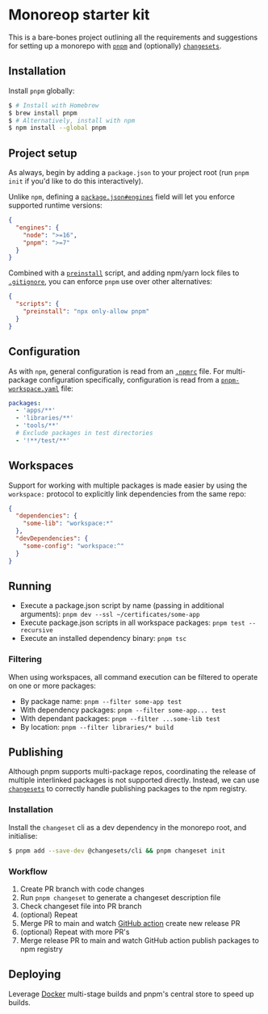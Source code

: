 # Monoreop starter kit

This is a bare-bones project outlining all the requirements and suggestions for setting up a monorepo with [`pnpm`](https://pnpm.io/) and (optionally) [`changesets`](https://github.com/changesets/changesets).

## Installation

Install `pnpm` globally:

```bash
$ # Install with Homebrew
$ brew install pnpm
$ # Alternatively, install with npm
$ npm install --global pnpm
```

## Project setup

As always, begin by adding a `package.json` to your project root (run `pnpm init` if you'd like to do this interactively).

Unlike `npm`, defining a [`package.json#engines`]() field will let you enforce supported runtime versions:

```json
{
  "engines": {
    "node": ">=16",
    "pnpm": ">=7"
  }
}
```

Combined with a [`preinstall`]() script, and adding npm/yarn lock files to [`.gitignore`](), you can enforce `pnpm` use over other alternatives:

```json
{
  "scripts": {
    "preinstall": "npx only-allow pnpm"
  }
}
```

## Configuration

As with `npm`, general configuration is read from an [`.npmrc`]() file. For multi-package configuration specifically, configuration is read from a [`pnpm-workspace.yaml`]() file:

```yaml
packages:
  - 'apps/**'
  - 'libraries/**'
  - 'tools/**'
  # Exclude packages in test directories
  - '!**/test/**'
```

## Workspaces

Support for working with multiple packages is made easier by using the `workspace:` protocol to explicitly link dependencies from the same repo:

```json
{
  "dependencies": {
    "some-lib": "workspace:*"
  },
  "devDependencies": {
    "some-config": "workspace:^"
  }
}
```

## Running

- Execute a package.json script by name (passing in additional arguments): `pnpm dev --ssl ~/certificates/some-app`
- Execute package.json scripts in all workspace packages: `pnpm test --recursive`
- Execute an installed dependency binary: `pnpm tsc`

### Filtering

When using workspaces, all command execution can be filtered to operate on one or more packages:

- By package name: `pnpm --filter some-app test`
- With dependency packages: `pnpm --filter some-app... test`
- With dependant packages: `pnpm --filter ...some-lib test`
- By location: `pnpm --filter libraries/* build`

## Publishing

Although pnpm supports multi-package repos, coordinating the release of multiple interlinked packages is not supported directly. Instead, we can use [`changesets`](https://github.com/changesets/changesets) to correctly handle publishing packages to the npm registry.

### Installation

Install the `changeset` cli as a dev dependency in the monorepo root, and initialise:

```bash
$ pnpm add --save-dev @changesets/cli && pnpm changeset init
```

### Workflow

1. Create PR branch with code changes
2. Run `pnpm changeset` to generate a changeset description file
3. Check changeset file into PR branch
4. (optional) Repeat
5. Merge PR to main and watch [GitHub action]() create new release PR
6. (optional) Repeat with more PR's
7. Merge release PR to main and watch GitHub action publish packages to npm registry

## Deploying

Leverage [Docker]() multi-stage builds and pnpm's central store to speed up builds.

